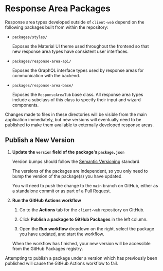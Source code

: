 # Response Area Packages

Response area types developed outside of `client-web` depend on the following
packages built from within the repository:

- `packages/styles/`

    Exposes the Material UI theme used throughout the frontend so that new
    response area types have consistent user interfaces.

- `packages/response-area-api/`

    Exposes the GraphQL interface types used by response areas for communication
    with the backend.

- `packages/response-area-base/`

    Exposes the `ResponseAreaTub` base class. All response area types include a
    subclass of this class to specify their input and wizard components.

Changes made to files in these directories will be visible from the main
application immediately, but new versions will eventually need to be published
to make them available to externally developed response areas.

## Publish a New Version

1. **Update the `version` field of the package's `package.json`**

    Version bumps should follow the [Semantic Versioning](https://semver.org)
    standard.

    The versions of the packages are independent, so you only need to bump the
    version of the package(s) you have updated.

    You will need to push the change to the `main` branch on GitHub, either as a
    standalone commit or as part of a Pull Request.

1. **Run the GitHub Actions workflow**

    1. Go to the **Actions** tab for the `client-web` repository on GitHub.

    1. Click **Publish a package to GitHub Packages** in the left column.

    1. Open the **Run workflow** dropdown on the right, select the package
       you have updated, and start the workflow.

    When the workflow has finished, your new version will be accessible from the
    GitHub Packages registry.

Attempting to publish a package under a version which has previously been
published will cause the GitHub Actions workflow to fail.
